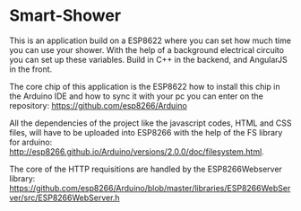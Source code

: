 # Smart-Shower
This is an application build on a ESP8622 where you can set how much time you can use your shower. With the help of a background electrical circuito you can set up these variables. Build in C++ in the backend, and  AngularJS in the front.

The core chip of this application is the ESP8622 how to install this chip in the Arduino IDE and how to sync it with your pc you can
enter on the repository: https://github.com/esp8266/Arduino

All the dependencies of the project like the javascript codes, HTML and CSS files, will have to be uploaded into ESP8266 with the help of 
the FS library for arduino: http://esp8266.github.io/Arduino/versions/2.0.0/doc/filesystem.html.

The core of the HTTP requisitions are handled by the ESP8266Webserver library: https://github.com/esp8266/Arduino/blob/master/libraries/ESP8266WebServer/src/ESP8266WebServer.h


